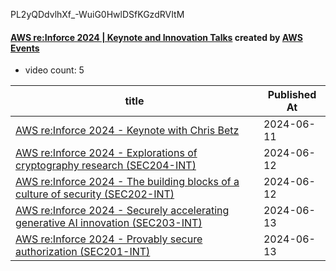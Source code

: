 PL2yQDdvlhXf_-WuiG0HwlDSfKGzdRVItM

#### [AWS re:Inforce 2024 | Keynote and Innovation Talks](https://www.youtube.com/playlist?list=PL2yQDdvlhXf_-WuiG0HwlDSfKGzdRVItM) created by [AWS Events](https://www.youtube.com/channel/UCdoadna9HFHsxXWhafhNvKw)

* video count: 5 

| title                                                                                                                            | Published At |
| -------------------------------------------------------------------------------------------------------------------------------- | ------------ |
| [AWS re:Inforce 2024 - Keynote with Chris Betz](https://www.youtube.com/watch?v=skH3Q90llss)                                     | 2024-06-11   |
| [AWS re:Inforce 2024 - Explorations of cryptography research (SEC204-INT)](https://www.youtube.com/watch?v=KJIxCsispzo)          | 2024-06-12   |
| [AWS re:Inforce 2024 - The building blocks of a culture of security (SEC202-INT)](https://www.youtube.com/watch?v=ga4kaACFlJg)   | 2024-06-12   |
| [AWS re:Inforce 2024 - Securely accelerating generative AI innovation (SEC203-INT)](https://www.youtube.com/watch?v=S_4XflTsjZE) | 2024-06-13   |
| [AWS re:Inforce 2024 - Provably secure authorization (SEC201-INT)](https://www.youtube.com/watch?v=xPe_ddEnj4Q)                  | 2024-06-13   |